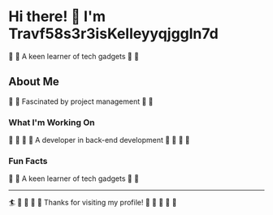 # Hi there! 👋 I'm Travf58s3r3isKelleyyqjggln7d

🛶 🎪 A keen learner of tech gadgets 🛶 🎪

## About Me
🎨 🥋 Fascinated by project management 🎨 🥋

### What I'm Working On
🎾 🎯 🏒 🥋 A developer in back-end development 🎾 🎯 🏒 🥋

### Fun Facts
🎰 🎯 A keen learner of tech gadgets 🎰 🎯

---
🏄 🎽 🏒 🏑 🎺 Thanks for visiting my profile! 🚵 🎤 🌟 🎳 🎵
